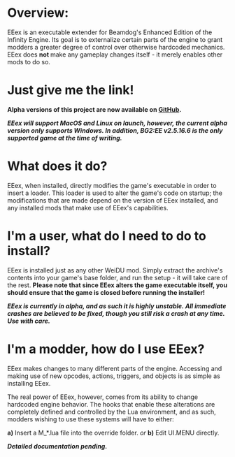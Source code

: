 <h1>Overview:</h1>
EEex is an executable extender for Beamdog's Enhanced Edition of the Infinity Engine. Its goal is to externalize certain parts of the engine to grant modders a greater degree of control over otherwise hardcoded mechanics. EEex does <b class="Bold">not </b>make any gameplay changes itself - it merely enables other mods to do so.
<br>

<h1>Just give me the link!</h1>
<b class="Bold">Alpha versions of this project are now available on <a href="https://github.com/Bubb13/EEex/releases">GitHub</a>.</b>

<b class="Bold"><i class="Italic">EEex will support MacOS and Linux on launch, however, the current alpha version only supports Windows. In addition, BG2:EE v2.5.16.6 is the only supported game at the time of writing.</i></b>
<br>

<h1>What does it do?</h1>
EEex, when installed, directly modifies the game's executable in order to insert a loader. This loader is used to alter the game's code on startup; the modifications that are made depend on the version of EEex installed, and any installed mods that make use of EEex's capabilities.
<br>

<h1>I'm a user, what do I need to do to install?</h1>
EEex is installed just as any other WeiDU mod. Simply extract the archive's contents into your game's base folder, and run the setup - it will take care of the rest. <b class="Bold">Please note that since EEex alters the game executable itself, you should ensure that the game is closed before running the installer!</b>

<b class="Bold"><i class="Italic">EEex is currently in alpha, and as such it is highly unstable. All immediate crashes are believed to be fixed, though you still risk a crash at any time. Use with care.</i></b>
<br>

<h1>I'm a modder, how do I use EEex?</h1>
EEex makes changes to many different parts of the engine. Accessing and making use of new opcodes, actions, triggers, and objects is as simple as installing EEex.

The real power of EEex, however, comes from its ability to change hardcoded engine behavior. The hooks that enable these alterations are completely defined and controlled by the Lua environment, and as such, modders wishing to use these systems will have to either:

<b class="Bold">a)</b> Insert a M_*.lua file into the override folder.
<i class="Italic">or</i>
<b class="Bold">b)</b> Edit UI.MENU directly. 

<i class="Italic"><b class="Bold">Detailed documentation pending.</b></i>
<br>
